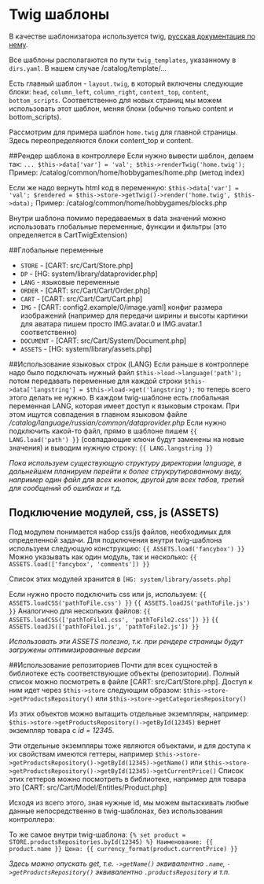 # Twig шаблоны
В качестве шаблонизатора используется twig,  [русская документация по нему](http://x-twig.ru/).

Все шаблоны располагаются по пути `twig_templates`, указанному в `dirs.yaml`. В нашем случае /catalog/template/...

Есть главный шаблон - `layout.twig`, в который включены следующие блоки: `head`, `column_left`, `column_right`, `content_top`, `content`, `bottom_scripts`.
Соответственно для новых страниц мы можем использовать этот шаблон, меняя блоки (обычно только content и bottom_scripts).

Рассмотрим для примера шаблон `home.twig` для главной страницы. Здесь переопределяются блоки content_top и content.

##Рендер шаблона в контроллере
Если нужно вывести шаблон, делаем так:
`...
$this->data['var'] = 'val';
$this->renderTwig('home.twig');`
Пример: /catalog/common/home/hobbygames/home.php (метод index)

Если же надо вернуть html код в переменную:
`$this->data['var'] = 'val';
$rendered = $this->store->getTwig()->render('home.twig', $this->data);`
Пример: /catalog/common/home/hobbygames/blocks.php


Внутри шаблона помимо передаваемых в data значений можно использовать глобальные переменные, функции и фильтры (это определяется в CartTwigExtension)

##Глобальные переменные


- `STORE` - [CART: src/Cart/Store.php]
- `DP` - [HG: system/library/dataprovider.php]
- `LANG` - языковые переменные
- `ORDER` - [CART: src/Cart/Cart/Order.php]
- `CART` - [CART: src/Cart/Cart/Cart.php]
- `IMG` - [CART: config2.example/0/image.yaml] конфиг размера изображений (например для передачи ширины и высоты картинки для аватара пишем просто IMG.avatar.0 и IMG.avatar.1 соответственно)
- `DOCUMENT` - [CART: src/Cart/System/Document.php]
- `ASSETS` - [HG: system/library/assets.php]

##Использование языковых строк (LANG)
Если раньше в контроллере надо было подключать нужный файл
`$this->load->language('path');`
потом передавать переменные для каждой строки
`$this->data['langstring'] = $this->load->get('langstring');`
то теперь всего этого делать не нужно.
В каждом twig-шаблоне есть глобальная переменная LANG, которая имеет доступ к языковым строкам. 
При этом ищутся совпадения в главном языковом файле */catalog/language/russian/common/dataprovider.php*
Если нужно подключить какой-то файл, прямо в шаблоне пишем `{{ LANG.load('path') }}` (совпадающие ключи будут заменены на новые значения)
и выводим нужную строку:
 `{{ LANG.langstring }}`
 
*Пока используем существующую структуру директории language, в дальнейшем планируем перейти к более струкрутированному виду, например один файл для всех кнопок, другой для всех табов, третий для сообщений об ошибках и т.д.*

## Подключение модулей, css, js (ASSETS)
Под модулем понимается набор css/js файлов, необходимых для определенной задачи. Для подключения внутри twig-шаблона используем следующую конструкцию:
`{{ ASSETS.load('fancybox') }}`
Можно указывать как один модуль, так и несколько:
`{{ ASSETS.load(['fancybox', 'comments']) }}`

Список этих модулей хранится в `[HG: system/library/assets.php]`

Если нужно просто подключить css или js, используем:
`{{ ASSETS.loadCSS('pathToFile.css') }}`
`{{ ASSETS.loadJS('pathToFile.js') }}`
Аналогично для нескольких файлов:
`{{ ASSETS.loadCSS(['pathToFile1.css', 'pathToFile2.css']) }}`
`{{ ASSETS.loadJS(['pathToFile1.js', 'pathToFile2.js']) }}`

*Использовать эти ASSETS полезно, т.к. при рендере страницы будут загружены оптимизированные версии*


##Использование репозиториев
Почти для всех сущностей в библиотеке есть соответствующие объекты (репозитории).
Полный список можно посмотреть в файле [CART: src/Cart/Store.php].
Доступ к ним идет через  `$this->store` следующим образом:
`$this->store->getProductsRepository()` или 
`$this->store->getCategoriesRepository()`

Из этих объектов можно вытащить отдельные экземпляры, например:
`$this->store->getProductsRepository()->getById(12345)` вернет экземпляр товара с *id = 12345*.

Эти отдельные экземпляры тоже являются объектами, и для доступа к их свойствам имеются геттеры, например 
`$this->store->getProductsRepository()->getById(12345)->getName()` или
`$this->store->getProductsRepository()->getById(12345)->getCurrentPrice()`
Список этих геттеров можно посмотреть в библиотеке, например для товара это [CART: src/Cart/Model/Entitles/Product.php]

Исходя из всего этого, зная нужные id, мы можем вытаскивать любые данные непосредственно в twig-шаблонах, без использования контроллера:

То же самое внутри twig-шаблона: 
`{% set product = STORE.productsRepositories.byId(12345) %}
Наименование: {{ product.name }}
Цена: {{ currency_format(product.currentPrice) }}
`

*Здесь можно опускать get, т.е. `->getName()` эквивалентно `.name`, `->getProductsRepository()` эквивалентно `.productsRepository` и т.п.*

